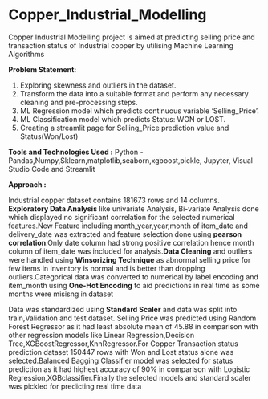 # Copper_Industrial_Modelling
Copper Industrial Modelling project is aimed at predicting selling price and transaction status of Industrial copper by utilising Machine Learning Algorithms

**Problem Statement:**
1) Exploring skewness and outliers in the dataset.
2) Transform the data into a suitable format and perform any necessary cleaning
and pre-processing steps.
3) ML Regression model which predicts continuous variable ‘Selling_Price’.
4) ML Classification model which predicts Status: WON or LOST.
5) Creating a streamlit page for Selling_Price prediction value and Status(Won/Lost)

**Tools and Technologies Used :** Python - Pandas,Numpy,Sklearn,matplotlib,seaborn,xgboost,pickle, Jupyter, Visual Studio Code and Streamlit 

**Approach :**

Industrial copper dataset contains 181673 rows and 14 columns. **Exploratory Data Analysis** like  univariate Analysis, Bi-variate Analysis done which displayed no significant correlation for the selected numerical features.New Feature including month_year,year,month of item_date and delivery_date was extracted and feature selection done using **pearson correlation**.Only date column had strong positive correlation hence month column of item_date was included for analysis.**Data Cleaning** and outliers were handled using **Winsorizing Technique** as abnormal selling price for few items in inventory is normal and is better than dropping outliers.Categorical data was converted to numerical by label encoding and item_month using **One-Hot Encoding** to aid predictions in real time as some months were misisng in dataset 

Data was standardized using **Standard Scaler** and data was split into train,Validation and test dataset. Selling Price was predicted using Random Forest Regressor as it had least absolute mean of 45.88 in comparison with other regression models like Linear Regression,Decision Tree,XGBoostRegressor,KnnRegressor.For Copper Transaction status prediction dataset 150447 rows with  Won and Lost status alone was selected.Balanced Bagging Classifier model was selected for status prediction as it had highest accuracy of 90% in comparison with Logistic Regression,XGBclassifier.Finally the selected models and standard scaler was pickled for predicting real time data


